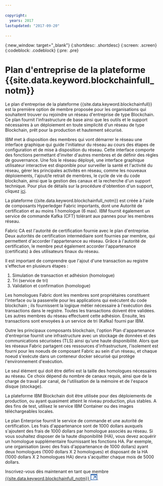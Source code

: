 ```yaml
---

copyright:
  years: 2017
lastupdated: "2017-09-20"

---
```


{:new_window: target="_blank"}
{:shortdesc: .shortdesc}
{:screen: .screen}
{:codeblock: .codeblock}
{:pre: .pre}

# Plan d'entreprise de la plateforme {{site.data.keyword.blockchainfull_notm}}

Le plan d'entreprise de la plateforme {{site.data.keyword.blockchainfull}} est la première option de membre proposée pour les organisations qui souhaitent trouver ou rejoindre un réseau d'entreprise de type Blockchain. Ce plan fournit l'infrastructure de base ainsi que les outils et le support nécessaires à un déploiement en toute simplicité d'un réseau de type Blockchain, prêt pour la production et hautement sécurisé.

IBM met à disposition des membres qui vont démarrer le réseau une interface graphique qui guide l'initiateur du réseau au cours des étapes de configuration et de mise à disposition du réseau. Cette interface comporte des fonctions permettant d'inviter d'autres membres et de définir des règles de gouvernance. Une fois le réseau déployé, une interface graphique utilisateur interactive est disponible pour surveiller la santé et l'activité du réseau, gérer les principales activités en réseau, comme les nouveaux déploiements, l'ajout/le retrait de membres, le cycle de vie du code blockchain, ainsi que la gestion des canaux et la recherche d'un support technique. Pour plus de détails sur la procédure d'obtention d'un support, cliquez [ici](ibmblockchain_support.html).

La plateforme {{site.data.keyword.blockchainfull_notm}} est créée à l'aide de composants Hyperledger Fabric importants, dont  une Autorité de certification et au moins 1 homologue (6 max).  IBM fournit également un service de commande Kafka (CFT) tolérant aux pannes pour les membres réseau. 

Fabric CA est l'autorité de certification fournie avec le plan d'entreprise. Deux autorités de certification intermédiaire sont fournies par membre, qui permettent d'accorder l'appartenance au réseau. Grâce à l'autorité de certification, le membre peut également accorder l'appartenance (certificats) à des utilisateurs finaux du réseau.

Il est important de comprendre que l'ajout d'une transaction au registre s'effectue en plusieurs étapes :  
1. Simulation de transaction et adhésion (homologue)
2. Tri (service de tri)
3. Validation et confirmation (homologue)

Les homologues Fabric dont les membres sont propriétaires constituent l'interface ou la passerelle pour les applications qui exécutent du code blockchain ; ils fournissent la logique métier nécessaire à l'exécution des transactions dans le registre.  Toutes les transactions doivent être validées. Les autres membres du réseau effectuent cette adhésion. Ensuite, les transactions sont envoyées à un service de tri (Kafka) fourni par IBM.

Outre les principaux composants blockchain, l'option Plan d'appartenance d'entreprise
fournit une infrastructure avec un stockage de données et des communications sécurisées (TLS) ainsi qu'une haute disponibilité.  Alors que les réseaux Fabric partagent ces ressources d'infrastructure, l'isolement est fourni pour les noeuds de composant Fabric au sein d'un réseau, et chaque noeud s'exécute dans un  conteneur docker sécurisé qui protège l'environnement d'exécution.

Le seul élément qui doit être défini est la taille des homologues nécessaires au réseau. Ce choix dépend du nombre de canaux requis, ainsi que de la charge de travail par canal, de l'utilisation de la mémoire et de l'espace disque (stockage). 

La plateforme IBM Blockchain doit être utilisée pour des déploiements de production, ou ayant quasiment atteint le niveau production, plus stables. A des fins de test, utilisez le service IBM Container ou des images téléchargeables locales.

Le plan Enterprise fournit le service de commande et une autorité de certification. Les frais d'appartenance sont de 1000 dollars auxquels s'ajoutent des frais de 1000 dollars par homologue associés au réseau. Si vous souhaitez disposer de la haute disponibilité (HA), vous devez acquérir un homologue supplémentaire fournissant les fonctions HA. Par exemple, une organisation (avec des frais d'appartenance de 1000 dollars) ayant deux homologues (1000 dollars X 2 homologues) et disposant de la HA (1000 dollars X 2 homologues HA) devra s'acquitter chaque mois de 5000 dollars.

Inscrivez-vous dès maintenant en tant que membre [{{site.data.keyword.blockchainfull_notm}} ![Icône de lien externe](images/external_link.svg "Icône de lien externe")](https://console.bluemix.net/catalog/services/blockchain?env_id=ibm:yp:us-south&taxonomyNavigation=apps).
